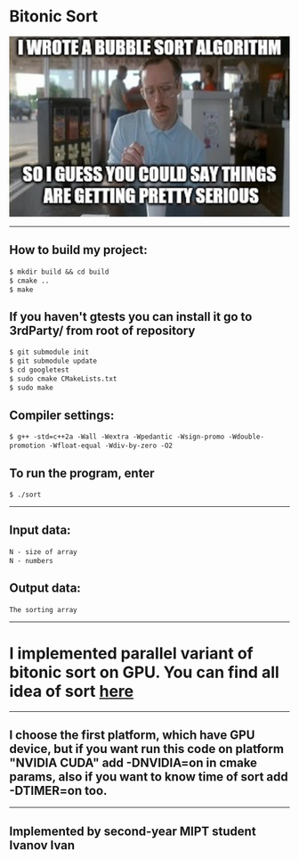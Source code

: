 # **Bitonic Sort**

![Screenshot](pics/sort.jpg)

---
## How to build my project:
```
$ mkdir build && cd build
$ cmake ..
$ make
```
## If you haven't gtests you can install it go to 3rdParty/ from root of repository
```
$ git submodule init
$ git submodule update
$ cd googletest
$ sudo cmake CMakeLists.txt
$ sudo make
```

## Compiler settings:
```
$ g++ -std=c++2a -Wall -Wextra -Wpedantic -Wsign-promo -Wdouble-promotion -Wfloat-equal -Wdiv-by-zero -O2
```

## To run the program, enter
```
$ ./sort
```
---
## Input data:
```
N - size of array
N - numbers
```
## Output data:
```
The sorting array
```
---
# I implemented parallel variant of bitonic sort on GPU. You can find all idea of sort [here](https://en.wikipedia.org/wiki/Bitonic_sorter)
---
## I choose the first platform, which have GPU device, but if you want run this code on platform "NVIDIA CUDA" add -DNVIDIA=on in cmake params, also if you want to know time of sort add -DTIMER=on too.
---
## Implemented by second-year MIPT student Ivanov Ivan